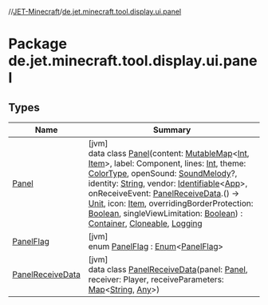 //[JET-Minecraft](../../index.md)/[de.jet.minecraft.tool.display.ui.panel](index.md)

# Package de.jet.minecraft.tool.display.ui.panel

## Types

| Name | Summary |
|---|---|
| [Panel](-panel/index.md) | [jvm]<br>data class [Panel](-panel/index.md)(content: [MutableMap](https://kotlinlang.org/api/latest/jvm/stdlib/kotlin.collections/-mutable-map/index.html)&lt;[Int](https://kotlinlang.org/api/latest/jvm/stdlib/kotlin/-int/index.html), [Item](../de.jet.minecraft.tool.display.item/-item/index.md)&gt;, label: Component, lines: [Int](https://kotlinlang.org/api/latest/jvm/stdlib/kotlin/-int/index.html), theme: [ColorType](../de.jet.minecraft.tool.display.color/-color-type/index.md), openSound: [SoundMelody](../de.jet.minecraft.tool.effect.sound/-sound-melody/index.md)?, identity: [String](https://kotlinlang.org/api/latest/jvm/stdlib/kotlin/-string/index.html), vendor: [Identifiable](../../../JET-Native/-j-e-t--native/de.jet.library.tool.smart.identification/-identifiable/index.md)&lt;[App](../de.jet.minecraft.structure.app/-app/index.md)&gt;, onReceiveEvent: [PanelReceiveData](-panel-receive-data/index.md).() -&gt; [Unit](https://kotlinlang.org/api/latest/jvm/stdlib/kotlin/-unit/index.html), icon: [Item](../de.jet.minecraft.tool.display.item/-item/index.md), overridingBorderProtection: [Boolean](https://kotlinlang.org/api/latest/jvm/stdlib/kotlin/-boolean/index.html), singleViewLimitation: [Boolean](https://kotlinlang.org/api/latest/jvm/stdlib/kotlin/-boolean/index.html)) : [Container](../de.jet.minecraft.tool.display.ui.inventory/-container/index.md), [Cloneable](https://kotlinlang.org/api/latest/jvm/stdlib/kotlin/-cloneable/index.html), [Logging](../de.jet.minecraft.tool.smart/-logging/index.md) |
| [PanelFlag](-panel-flag/index.md) | [jvm]<br>enum [PanelFlag](-panel-flag/index.md) : [Enum](https://kotlinlang.org/api/latest/jvm/stdlib/kotlin/-enum/index.html)&lt;[PanelFlag](-panel-flag/index.md)&gt; |
| [PanelReceiveData](-panel-receive-data/index.md) | [jvm]<br>data class [PanelReceiveData](-panel-receive-data/index.md)(panel: [Panel](-panel/index.md), receiver: Player, receiveParameters: [Map](https://kotlinlang.org/api/latest/jvm/stdlib/kotlin.collections/-map/index.html)&lt;[String](https://kotlinlang.org/api/latest/jvm/stdlib/kotlin/-string/index.html), [Any](https://kotlinlang.org/api/latest/jvm/stdlib/kotlin/-any/index.html)&gt;) |
